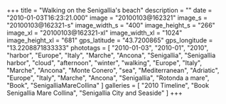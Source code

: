 +++
title = "Walking on the Senigallia's beach"
description = ""
date = "2010-01-03T16:23:21.000"
image = "20100103@162321"
image_s = "20100103@162321-s"
image_width_s = "400"
image_height_s = "266"
image_xl = "20100103@162321-xl"
image_width_xl = "1024"
image_height_xl = "681"
gps_latitude = "43.7200865"
gps_longitude = "13.2208871833333"
phototags = [ "2010-01-03", "2010-01", "2010", "harbor", "Europe", "Italy", "Marche", "Ancona", "Senigallia", "Senigallia harbor", "cloud", "afternoon", "winter", "walking", "Europe", "Italy", "Marche", "Ancona", "Monte Conero", "sea", "Mediterranean", "Adriatic", "Europe", "Italy", "Marche", "Ancona", "Senigallia", "Rotonda a mare", "Book", "SenigalliaMareCollina" ]
galleries = [ "2010 Timeline", "Book Senigallia Mare Collina", "Senigallia City and Seaside" ]
+++
